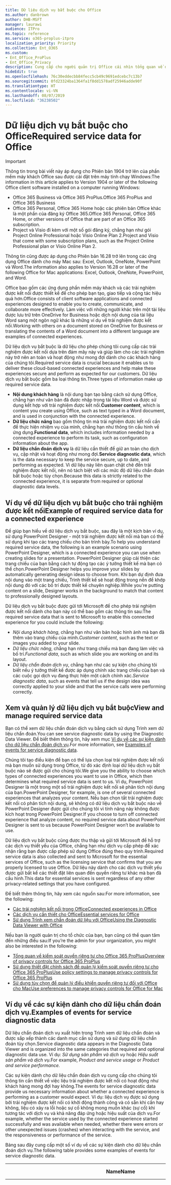```yaml
---
title: Dữ liệu dịch vụ bắt buộc cho Office
ms.author: danbrown
author: DHB-MSFT
manager: laurawi
audience: ITPro
ms.topic: reference
ms.service: o365-proplus-itpro
localization_priority: Priority
ms.collection: Ent_O365
ms.custom:
- Ent_Office_ProPlus
- Ent_Office_Privacy
description: Cung cấp cho người quản trị Office cái nhìn tổng quan về dữ liệu dịch vụ bắt buộc được thu thập về các trải nghiệm được kết nối trong Office.
hideEdit: true
ms.openlocfilehash: 76c30eddecbb84fecc5cb49c9691edcebc7c13b7
ms.sourcegitcommit: 0fd23324ba1364fa1f8dd1578adf25946adde90f
ms.translationtype: HT
ms.contentlocale: vi-VN
ms.lasthandoff: 08/07/2019
ms.locfileid: "36238502"
---
```

# <a name="required-service-data-for-office"></a><span data-ttu-id="d03dd-103">Dữ liệu dịch vụ bắt buộc cho Office</span><span class="sxs-lookup"><span data-stu-id="d03dd-103">Required service data for Office</span></span> 

> [!IMPORTANT]
> <span data-ttu-id="d03dd-104">Thông tin trong bài viết này áp dụng cho Phiên bản 1904 trở lên của phần mềm máy khách Office sau được cài đặt trên máy tính chạy Windows:</span><span class="sxs-lookup"><span data-stu-id="d03dd-104">The information in this article applies to Version 1904 or later of the following Office client software installed on a computer running Windows:</span></span>
> - <span data-ttu-id="d03dd-105">Office 365 Business và Office 365 ProPlus.</span><span class="sxs-lookup"><span data-stu-id="d03dd-105">Office 365 ProPlus and Office 365 Business</span></span>
> - <span data-ttu-id="d03dd-106">Office 365 Personal, Office 365 Home hoặc các phiên bản Office khác là một phần của đăng ký Office 365.</span><span class="sxs-lookup"><span data-stu-id="d03dd-106">Office 365 Personal, Office 365 Home, or other versions of Office that are part of an Office 365 subscription.</span></span>
> - <span data-ttu-id="d03dd-107">Project và Visio đi kèm với một số gói đăng ký, chẳng hạn như gói Project Online Professional hoặc Visio Online Plan 2.</span><span class="sxs-lookup"><span data-stu-id="d03dd-107">Project and Visio that come with some subscription plans, such as the Project Online Professional plan or Visio Online Plan 2.</span></span>
>
> <span data-ttu-id="d03dd-108">Thông tin cũng được áp dụng cho Phiên bản 16.28 trở lên trong các ứng dụng Office dành cho máy Mac sau: Excel, Outlook, OneNote, PowerPoint và Word.</span><span class="sxs-lookup"><span data-stu-id="d03dd-108">The information also applies to Version 16.28 or later of the following Office for Mac applications: Excel, Outlook, OneNote, PowerPoint, and Word.</span></span>

<span data-ttu-id="d03dd-109">Office bao gồm các ứng dụng phần mềm máy khách và các trải nghiệm được kết nối được thiết kế để cho phép bạn tạo, giao tiếp và cộng tác hiệu quả hơn.</span><span class="sxs-lookup"><span data-stu-id="d03dd-109">Office consists of client software applications and connected experiences designed to enable you to create, communicate, and collaborate more effectively.</span></span> <span data-ttu-id="d03dd-110">Làm việc với những người khác trên một tài liệu được lưu trữ trên OneDrive for Business hoặc dịch nội dung của tài liệu Word sang một ngôn ngữ khác là những ví dụ về trải nghiệm được kết nối.</span><span class="sxs-lookup"><span data-stu-id="d03dd-110">Working with others on a document stored on OneDrive for Business or translating the contents of a Word document into a different language are examples of connected experiences.</span></span>

<span data-ttu-id="d03dd-111">Dữ liệu dịch vụ bắt buộc là dữ liệu cho phép chúng tôi cung cấp các trải nghiệm được kết nối dựa trên đám mây này và giúp làm cho các trải nghiệm này trở nên an toàn và hoạt động như mong đợi dành cho các khách hàng của chúng tôi.</span><span class="sxs-lookup"><span data-stu-id="d03dd-111">Required service data is crucial because it enables us to deliver these cloud-based connected experiences and help make these experiences secure and perform as expected for our customers.</span></span> <span data-ttu-id="d03dd-112">Dữ liệu dịch vụ bắt buộc gồm ba loại thông tin.</span><span class="sxs-lookup"><span data-stu-id="d03dd-112">Three types of information make up required service data.</span></span>

- <span data-ttu-id="d03dd-113">**Nội dung khách hàng** là nội dung bạn tạo bằng cách sử dụng Office, chẳng hạn như văn bản đã được nhập trong tài liệu Word và được sử dụng kết hợp với trải nghiệm được kết nối.</span><span class="sxs-lookup"><span data-stu-id="d03dd-113">**Customer content**, which is content you create using Office, such as text typed in a Word document, and is used in conjunction with the connected experience.</span></span>
- <span data-ttu-id="d03dd-114">**Dữ liệu chức năng** bao gồm thông tin mà trải nghiệm được kết nối cần để thực hiện nhiệm vụ của mình, chẳng hạn như thông tin cấu hình về ứng dụng.</span><span class="sxs-lookup"><span data-stu-id="d03dd-114">**Functional data**, which includes information needed by a connected experience to perform its task, such as configuration information about the app.</span></span>
- <span data-ttu-id="d03dd-115">**Dữ liệu chẩn đoán dịch vụ** là dữ liệu cần thiết để giữ an toàn cho dịch vụ, cập nhật và hoạt động như mong đợi.</span><span class="sxs-lookup"><span data-stu-id="d03dd-115">**Service diagnostic data**, which is the data necessary to keep the service secure, up to date, and performing as expected.</span></span> <span data-ttu-id="d03dd-116">Vì dữ liệu này liên quan chặt chẽ đến trải nghiệm được kết nối, nên nó tách biệt với các mức độ dữ liệu chẩn đoán bắt buộc hoặc tùy chọn.</span><span class="sxs-lookup"><span data-stu-id="d03dd-116">Because this data is strictly related to the connected experience, it is separate from required or optional diagnostic data levels.</span></span>

## <a name="example-of-required-service-data-for-a-connected-experience"></a><span data-ttu-id="d03dd-117">Ví dụ về dữ liệu dịch vụ bắt buộc cho trải nghiệm được kết nối</span><span class="sxs-lookup"><span data-stu-id="d03dd-117">Example of required service data for a connected experience</span></span>

<span data-ttu-id="d03dd-118">Để giúp bạn hiểu về dữ liệu dịch vụ bắt buộc, sau đây là một kịch bản ví dụ, sử dụng PowerPoint Designer - một trải nghiệm được kết nối mà bạn có thể sử dụng khi tạo các trang chiếu cho bản trình bày.</span><span class="sxs-lookup"><span data-stu-id="d03dd-118">To help you understand required service data, the following is an example scenario using PowerPoint Designer, which is a connected experience you can use when creating slides for a presentation.</span></span> <span data-ttu-id="d03dd-119">PowerPoint Designer giúp cải thiện các trang chiếu của bạn bằng cách tự động tạo các ý tưởng thiết kế mà bạn có thể chọn.</span><span class="sxs-lookup"><span data-stu-id="d03dd-119">PowerPoint Designer helps you improve your slides by automatically generating design ideas to choose from.</span></span> <span data-ttu-id="d03dd-120">Khi bạn dự định đưa nội dung vào một trang chiếu, Trình thiết kế sẽ hoạt động trong nền để khớp nội dung đó với các bố trí được thiết kế chuyên nghiệp.</span><span class="sxs-lookup"><span data-stu-id="d03dd-120">While you're putting content on a slide, Designer works in the background to match that content to professionally designed layouts.</span></span>

<span data-ttu-id="d03dd-121">Dữ liệu dịch vụ bắt buộc được gửi tới Microsoft để cho phép trải nghiệm được kết nối dành cho bạn này có thể bao gồm các thông tin sau:</span><span class="sxs-lookup"><span data-stu-id="d03dd-121">The required service data that is sent to Microsoft to enable this connected experience for you could include the following:</span></span>

- <span data-ttu-id="d03dd-122">*Nội dung khách hàng*, chẳng hạn như văn bản hoặc hình ảnh mà bạn đã thêm vào trang chiếu của mình.</span><span class="sxs-lookup"><span data-stu-id="d03dd-122">*Customer content*, such as the text or images you added to your slide.</span></span>
- <span data-ttu-id="d03dd-123">*Dữ liệu chức năng*, chẳng hạn như trang chiếu mà bạn đang làm việc và bố trí.</span><span class="sxs-lookup"><span data-stu-id="d03dd-123">*Functional data*, such as which slide you are working on and its layout.</span></span>
- <span data-ttu-id="d03dd-124">*Dữ liệu chẩn đoán dịch vụ*, chẳng hạn như các sự kiện cho chúng tôi biết nếu ý tưởng thiết kế được áp dụng chính xác trang chiếu của bạn và các cuộc gọi dịch vụ đang thực hiện một cách chính xác.</span><span class="sxs-lookup"><span data-stu-id="d03dd-124">*Service diagnostic data*, such as events that tell us if the design idea was correctly applied to your slide and that the service calls were performing correctly.</span></span>

## <a name="view-and-manage-required-service-data"></a><span data-ttu-id="d03dd-125">Xem và quản lý dữ liệu dịch vụ bắt buộc</span><span class="sxs-lookup"><span data-stu-id="d03dd-125">View and manage required service data</span></span>

<span data-ttu-id="d03dd-126">Bạn có thể xem dữ liệu chẩn đoán dịch vụ bằng cách sử dụng Trình xem dữ liệu chẩn đoán.</span><span class="sxs-lookup"><span data-stu-id="d03dd-126">You can see service diagnostic data by using the Diagnostic Data Viewer.</span></span> <span data-ttu-id="d03dd-127">Để biết thêm thông tin, hãy xem mục [Ví dụ về các sự kiện dành cho dữ liệu chẩn đoán dịch vụ](#examples-of-events-for-service-diagnostic-data).</span><span class="sxs-lookup"><span data-stu-id="d03dd-127">For more information, see [Examples of events for service diagnostic data](#examples-of-events-for-service-diagnostic-data).</span></span>

<span data-ttu-id="d03dd-128">Chúng tôi tạo điều kiện để bạn có thể lựa chọn loại trải nghiệm được kết nối mà bạn muốn sử dụng trong Office, từ đó xác định loại dữ liệu dịch vụ bắt buộc nào sẽ được gửi cho chúng tôi.</span><span class="sxs-lookup"><span data-stu-id="d03dd-128">We give you the ability to choose which types of connected experiences you want to use in Office, which then determines what required service data is sent to us.</span></span> <span data-ttu-id="d03dd-129">Ví dụ, PowerPoint Designer là một trong một số trải nghiệm được kết nối sẽ phân tích nội dung của bạn.</span><span class="sxs-lookup"><span data-stu-id="d03dd-129">PowerPoint Designer, for example, is one of several connected experiences that analyzes your content.</span></span> <span data-ttu-id="d03dd-130">Nếu bạn chọn tắt trải nghiệm được kết nối có phân tích nội dung, sẽ không có dữ liệu dịch vụ bắt buộc nào về PowerPoint Designer được gửi cho chúng tôi vì tính năng này không được kích hoạt trong PowerPoint Designer.</span><span class="sxs-lookup"><span data-stu-id="d03dd-130">If you choose to turn off connected experience that analyze content, no required service data about PowerPoint Designer is sent to us because PowerPoint Designer won’t be available to use.</span></span>

<span data-ttu-id="d03dd-131">Dữ liệu dịch vụ bắt buộc cũng được thu thập và gửi tới Microsoft để hỗ trợ các dịch vụ thiết yếu của Office, chẳng hạn như dịch vụ cấp phép để xác nhận rằng bạn được cấp phép sử dụng Office đúng theo quy trình.</span><span class="sxs-lookup"><span data-stu-id="d03dd-131">Required service data is also collected and sent to Microsoft for the essential services of Office, such as the licensing service that confirms that you are properly licensed to use Office.</span></span> <span data-ttu-id="d03dd-132">Dữ liệu này dành cho các dịch vụ thiết yếu được gửi bất kể các thiết đặt liên quan đến quyền riêng tư khác mà bạn đã cấu hình.</span><span class="sxs-lookup"><span data-stu-id="d03dd-132">This data for essential services is sent regardless of any other privacy-related settings that you have configured.</span></span>

<span data-ttu-id="d03dd-133">Để biết thêm thông tin, hãy xem các nguồn sau:</span><span class="sxs-lookup"><span data-stu-id="d03dd-133">For more information, see the following:</span></span>

- [<span data-ttu-id="d03dd-134">Các trải nghiệm kết nối trong Office</span><span class="sxs-lookup"><span data-stu-id="d03dd-134">Connected experiences in Office</span></span>](connected-experiences.md)
- [<span data-ttu-id="d03dd-135">Các dịch vụ cần thiết cho Office</span><span class="sxs-lookup"><span data-stu-id="d03dd-135">Essential services for Office</span></span>](essential-services.md)
- [<span data-ttu-id="d03dd-136">Sử dụng Trình xem chẩn đoán dữ liệu với Office</span><span class="sxs-lookup"><span data-stu-id="d03dd-136">Using the Diagnostic Data Viewer with Office</span></span>](https://support.office.com/article/cf761ce9-d805-4c60-a339-4e07f3182855)

<span data-ttu-id="d03dd-137">Nếu bạn là người quản trị cho tổ chức của bạn, bạn cũng có thể quan tâm đến những điều sau:</span><span class="sxs-lookup"><span data-stu-id="d03dd-137">If you’re the admin for your organization, you might also be interested in the following:</span></span>

- [<span data-ttu-id="d03dd-138">Tổng quan về kiểm soát quyền riêng tư cho Office 365 ProPlus</span><span class="sxs-lookup"><span data-stu-id="d03dd-138">Overview of privacy controls for Office 365 ProPlus</span></span>](overview-privacy-controls.md)
- [<span data-ttu-id="d03dd-139">Sử dụng thiết đặt chính sách để quản lý kiểm soát quyền riêng tư cho Office 365 ProPlus</span><span class="sxs-lookup"><span data-stu-id="d03dd-139">Use policy settings to manage privacy controls for Office 365 ProPlus</span></span>](manage-privacy-controls.md)
- [<span data-ttu-id="d03dd-140">Sử dụng tùy chọn để quản lý điều khiển quyền riêng tư đối với Office cho Mac</span><span class="sxs-lookup"><span data-stu-id="d03dd-140">Use preferences to manage privacy controls for Office for Mac</span></span>](mac-privacy-preferences.md)

## <a name="examples-of-events-for-service-diagnostic-data"></a><span data-ttu-id="d03dd-141">Ví dụ về các sự kiện dành cho dữ liệu chẩn đoán dịch vụ.</span><span class="sxs-lookup"><span data-stu-id="d03dd-141">Examples of events for service diagnostic data</span></span>

<span data-ttu-id="d03dd-142">Dữ liệu chẩn đoán dịch vụ xuất hiện trong Trình xem dữ liệu chẩn đoán và được sắp xếp thành các danh mục cần sử dụng và sử dụng dữ liệu chẩn đoán tùy chọn.</span><span class="sxs-lookup"><span data-stu-id="d03dd-142">Service diagnostic data appears in the Diagnostic Data Viewer and is organized into the same categories that required and optional diagnostic data use.</span></span> <span data-ttu-id="d03dd-143">Ví dụ: *Sử dụng sản phẩm và dịch vụ* hoặc *Hiệu suất sản phẩm và dịch vụ.*</span><span class="sxs-lookup"><span data-stu-id="d03dd-143">For example, *Product and service usage* or *Product and service performance.*</span></span>

<span data-ttu-id="d03dd-144">Các sự kiện dành cho dữ liệu chẩn đoán dịch vụ cung cấp cho chúng tôi thông tin cần thiết về việc liệu trải nghiệm được kết nối có hoạt động như khách hàng mong đợi hay không.</span><span class="sxs-lookup"><span data-stu-id="d03dd-144">The events for service diagnostic data provide us necessary information about whether a connected experience is performing as a customer would expect.</span></span> <span data-ttu-id="d03dd-145">Ví dụ: liệu dịch vụ được sử dụng bởi trải nghiệm được kết nối có khởi động thành công và có sẵn khi cần hay không, liệu có xảy ra lỗi hoặc sự cố không mong muốn khác (sự cố) khi tương tác với dịch vụ và khả năng đáp ứng hoặc hiệu suất của dịch vụ.</span><span class="sxs-lookup"><span data-stu-id="d03dd-145">For example, whether the service used by the connected experience started successfully and was available when needed, whether there were errors or other unexpected issues (crashes) when interacting with the service, and the responsiveness or performance of the service.</span></span>

<span data-ttu-id="d03dd-146">Bảng sau đây cung cấp một số ví dụ về các sự kiện dành cho dữ liệu chẩn đoán dịch vụ.</span><span class="sxs-lookup"><span data-stu-id="d03dd-146">The following table provides some examples of events for service diagnostic data.</span></span>

| <span data-ttu-id="d03dd-147">**Name**</span><span class="sxs-lookup"><span data-stu-id="d03dd-147">**Name**</span></span>      | <span data-ttu-id="d03dd-148">**Mô tả**</span><span class="sxs-lookup"><span data-stu-id="d03dd-148">**Description**</span></span>    |
| ---------- | --------------------- |
| <span data-ttu-id="d03dd-149">Office.Excel.Coauth.SaveXrr</span><span class="sxs-lookup"><span data-stu-id="d03dd-149">Office.Excel.Coauth.SaveXrr</span></span>     | <span data-ttu-id="d03dd-150">Một sự kiện được kích hoạt trong Excel khi sử dụng dịch vụ cộng tác sẽ báo cáo chi tiết về các bản hiệu đính riêng lẻ được ghi vào nhật ký hiệu đính.</span><span class="sxs-lookup"><span data-stu-id="d03dd-150">An event triggered in Excel when using the collaboration service that reports details on individual revisions that are written to the revision log.</span></span> <span data-ttu-id="d03dd-151">Điều này cung cấp khả năng giám sát độ trễ và chỉ ra các lỗi trong Excel có liên quan đến sự cộng tác</span><span class="sxs-lookup"><span data-stu-id="d03dd-151">This provides latency monitoring and indicates errors in Excel that are related to the collaboration</span></span>  |
| <span data-ttu-id="d03dd-152">Office.Excel.Coauth.CloseWorkbook</span><span class="sxs-lookup"><span data-stu-id="d03dd-152">Office.Excel.Coauth.CloseWorkbook</span></span>  | <span data-ttu-id="d03dd-153">Một sự kiện được kích hoạt trong Excel khi sử dụng dịch vụ cộng tác sẽ báo cáo khi sổ làm việc đã được đóng.</span><span class="sxs-lookup"><span data-stu-id="d03dd-153">An event triggered in Excel when using the collaboration service that reports when a workbook is closed.</span></span> <span data-ttu-id="d03dd-154">Điều này là cần thiết trong việc xác định các lỗi khi tải lại và tự động làm mới.</span><span class="sxs-lookup"><span data-stu-id="d03dd-154">This is needed in determining any errors with reload and auto-refresh.</span></span> <span data-ttu-id="d03dd-155">Sự kiện này cung cấp sự đo lường mức độ thành công cho các hoạt động dịch vụ cộng tác.</span><span class="sxs-lookup"><span data-stu-id="d03dd-155">It provides success measurement for collaboration service activities.</span></span>   |
| <span data-ttu-id="d03dd-156">Office.Security.OCX.NonTrustedEncounter</span><span class="sxs-lookup"><span data-stu-id="d03dd-156">Office.Security.OCX.NonTrustedEncounter</span></span>    | <span data-ttu-id="d03dd-157">Một sự kiện được kích hoạt trong các ứng dụng Office (bao gồm Word, Excel, Outlook, PowerPoint và Visio) khi người dùng mở một tài liệu không đáng tin cậy bằng điều khiển ActiveX.</span><span class="sxs-lookup"><span data-stu-id="d03dd-157">An event triggered in Office applications (including Word, Excel, Outlook, PowerPoint, and Visio) when a user opens an untrusted document with an ActiveX control.</span></span> <span data-ttu-id="d03dd-158">Sự kiện này được sử dụng để đánh giá rộng rãi việc sử dụng các điều khiển ActiveX được nhúng trong tài liệu Office và để giảm thiểu bảo mật nhằm đối phó với các sự cố bảo mật.</span><span class="sxs-lookup"><span data-stu-id="d03dd-158">It is used to broadly assess use of ActiveX controls embedded in Office documents and to drive security mitigations in response to security incidents.</span></span>  |
| <span data-ttu-id="d03dd-159">Office.Security.UrlReputation.GetUrlReputation</span><span class="sxs-lookup"><span data-stu-id="d03dd-159">Office.Security.UrlReputation.GetUrlReputation</span></span> | <span data-ttu-id="d03dd-160">Một sự kiện được kích hoạt trong các ứng dụng Office (bao gồm Word, Excel, PowerPoint, Visio và Publisher) theo dõi sự thành công hay thất bại của các cuộc gọi Liên kết an toàn.</span><span class="sxs-lookup"><span data-stu-id="d03dd-160">An event triggered in Office applications (including Word, Excel, PowerPoint, Visio, and Publisher) that tracks the success or failure of Safe Links calls.</span></span> <span data-ttu-id="d03dd-161">Sự kiện này được sử dụng để đảm bảo rằng dịch vụ Liên kết an toàn hoạt động tốt và chẩn đoán được mọi sự cố.</span><span class="sxs-lookup"><span data-stu-id="d03dd-161">It is used to make sure that the Safe Links service is working properly and to diagnose any problems.</span></span>  |
| <span data-ttu-id="d03dd-162">Office.Voice.VoiceManager.StreamingAudio</span><span class="sxs-lookup"><span data-stu-id="d03dd-162">Office.Voice.VoiceManager.StreamingAudio</span></span>   | <span data-ttu-id="d03dd-163">Một sự kiện được kích hoạt trong các ứng dụng Office (bao gồm Word, Outlook và PowerPoint) cung cấp thông tin về trạng thái của âm thanh truyền đến dịch vụ giọng nói.</span><span class="sxs-lookup"><span data-stu-id="d03dd-163">An event triggered in Office applications (including Word, Outlook, and PowerPoint) that provides information about the health of audio streaming to the speech service.</span></span> <span data-ttu-id="d03dd-164">Sự kiện này chứa thông tin về kích thước của âm thanh được truyền và bất kỳ lỗi nào có thể xảy ra.</span><span class="sxs-lookup"><span data-stu-id="d03dd-164">It contains information about the size of audio streamed and any errors that may have occurred.</span></span> <span data-ttu-id="d03dd-165">Thông tin này được sử dụng để theo dõi trạng thái dịch vụ và để chẩn đoán bất kỳ sự cố nào có thể được khách hàng báo cáo.</span><span class="sxs-lookup"><span data-stu-id="d03dd-165">This information is used to monitor the service health and to diagnose any issues that may have been reported by customers.</span></span> |
